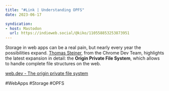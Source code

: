 ```yaml
---
title: "#Link | Understanding OPFS"
date: 2023-06-17

syndication: 
- host: Mastodon
  url: https://indieweb.social/@kiko/110558853253873951
---
```


Storage in web apps can be a real pain, but nearly every year the possibilities expand. [Thomas Steiner](https://toot.cafe/@tomayac), from the Chrome Dev Team, highlights the latest expansion in detail: the **Origin Private File System**, which allows to handle complete file structures on the web.

[web.dev - The origin private file system](https://web.dev/origin-private-file-system/)

#WebApps #Storage #OPFS
